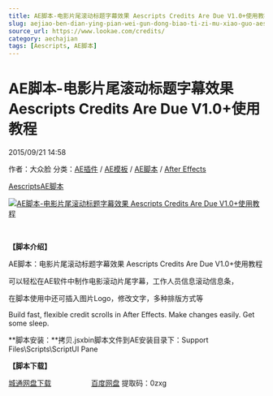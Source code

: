 ```yaml
---
title: AE脚本-电影片尾滚动标题字幕效果 Aescripts Credits Are Due V1.0+使用教程
slug: aejiao-ben-dian-ying-pian-wei-gun-dong-biao-ti-zi-mu-xiao-guo-aescripts-credits-are-due-v1-0-shi-yong-jiao-cheng
source_url: https://www.lookae.com/credits/
category: aechajian
tags: [Aescripts, AE脚本]
---
```

# AE脚本-电影片尾滚动标题字幕效果 Aescripts Credits Are Due V1.0+使用教程

2015/09/21 14:58

作者：大众脸
分类：[AE插件](https://www.lookae.com/after-effects/aechajian/) / [AE模板](https://www.lookae.com/after-effects/other-after-effects/) / [AE脚本](https://www.lookae.com/after-effects/aescripts/) / [After Effects](https://www.lookae.com/after-effects/)

[Aescripts](https://www.lookae.com/tag/aescripts/)[AE脚本](https://www.lookae.com/tag/ae%e8%84%9a%e6%9c%ac/)

[![AE脚本-电影片尾滚动标题字幕效果 Aescripts Credits Are Due V1.0+使用教程](https://www.lookae.com/wp-content/uploads/2015/09/Credits-Are-Due.jpg "AE脚本-电影片尾滚动标题字幕效果 Aescripts Credits Are Due V1.0+使用教程-LookAE.com")](https://www.lookae.com/wp-content/uploads/2015/09/Credits-Are-Due.jpg)

[﻿﻿﻿](https://cloud.video.taobao.com//play/u/705956171/p/1/e/6/t/1/330581364188.mp4)

**【脚本介绍】**

AE脚本：电影片尾滚动标题字幕效果 Aescripts Credits Are Due V1.0+使用教程

可以轻松在AE软件中制作电影滚动片尾字幕，工作人员信息滚动信息条，

在脚本使用中还可插入图片Logo，修改文字，多种排版方式等

Build fast, flexible credit scrolls in After Effects. Make changes easily. Get some sleep.

**脚本安装：**拷贝.jsxbin脚本文件到AE安装目录下：Support Files\Scripts\ScriptUI Pane

**【脚本下载】**

[城通网盘下载](https://www.400gb.com/file/119347673)                    [百度网盘](https://pan.baidu.com/s/11br-KGNvAx0bXz1hZqRFIw) 提取码：0zxg
